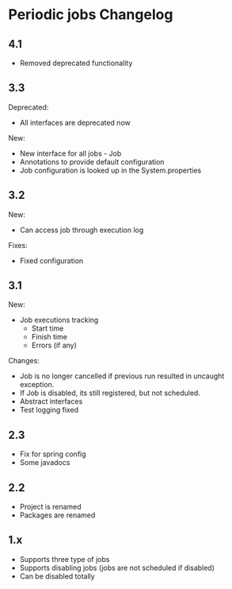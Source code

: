 # Periodic jobs Changelog

## 4.1

- Removed deprecated functionality

## 3.3

Deprecated:

- All interfaces are deprecated now

New:

- New interface for all jobs - Job
- Annotations to provide default configuration
- Job configuration is looked up in the System.properties

## 3.2

New:

- Can access job through execution log

Fixes:

- Fixed configuration

## 3.1

New:

- Job executions tracking
    - Start time
    - Finish time
    - Errors (if any)

Changes:

- Job is no longer cancelled if previous run resulted in uncaught exception.
- If Job is disabled, its still registered, but not scheduled.
- Abstract interfaces
- Test logging fixed


## 2.3

- Fix for spring config
- Some javadocs

## 2.2

- Project is renamed
- Packages are renamed

## 1.x

- Supports three type of jobs
- Supports disabling jobs (jobs are not scheduled if disabled)
- Can be disabled totally
